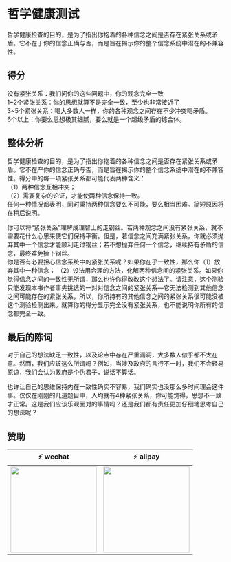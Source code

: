 # 哲学健康测试

哲学健康检查的目的，是为了指出你抱着的各种信念之间是否存在紧张关系或矛盾。它不在于你的信念正确与否，而是旨在揭示你的整个信念系统中潜在的不兼容性。

## 得分

没有紧张关系：我们问你的这些问题中，你的观念完全一致  
1~2个紧张关系：你的思想就算不是完全一致，至少也非常接近了  
3~5个紧张关系：喝大多数人一样，你的各种观念之间存在不少冲突喝矛盾。  
6个以上：你要么思想极其细腻，要么就是一个超级矛盾的综合体。

## 整体分析

哲学健康检查的目的，是为了指出你抱着的各种信念之间是否存在紧张关系或矛盾。它不在严你的信念正确与否，而是旨在揭示你的整个信念系统中潜在的不兼容性。得分中的每一项紧张关系都可能代表两种含义：  
（1）两种信念互相冲突；  
（2）需要复杂的论证，才能使两种信念保持一致。  
任何一种情况都表明，同时秉持两种信念要么不可能，要么相当困难。简短原因将在稍后说明。

你可以将“紧张关系”理解成理智上的走钢丝。若两种观念之间没有紧张关系，就不需要花什么心思来使它们保持平衡。但是，若信念之间充满紧张关系，你就必须抛弃其中一个信念才能顺利走过钢丝；若不想抛弃任何一个信念，继续持有矛盾的信念，最终难免掉下钢丝。  
你是否有必要担心信念系统中的紧张关系呢？如果你在乎一致性，那么你（1）放弃其中一种信念； （2）设法用合理的方法，化解两种信念间的紧张关系。如果你觉得信念之间的一致性无所谓，那么也许你得改改这个想法了。请注意，这个测验只能发现本书作者事先挑选的一对对信念之间的紧张关系—它无法检测到其他信念之间可能存在的紧张关系，所以，你所持有的其他信念之间的紧张关系很可能没被这个测验检测出来。就算你的得分显示完全没有紧张关系，也不能说明你所有的信念都完全一致。

## 最后的陈词

对于自己的想法缺乏一致性，以及论点中存在严重漏洞，大多数人似乎都不太在意。然而，我们应该这么所谓吗？例如，当涉及政府的言行不一时，我们不会轻易原谅，我们会认为政府是个伪君子，说话不算话。

也许让自己的思维保持内在一致性确实不容易，我们确实也没那么多时间理会这件事。仅仅在刚刚的几道题目中，人均就有4种紧张关系，你可能觉得，思想不一致才正常。这是我们应该乐观面对的事情吗？还是我们都有责任更加仔细地思考自己的想法呢？

## 赞助

| :zap: **wechat**           | :zap: **alipay**           |
| ------------------------ | ------------------------ |
|<img width=200 src="https://cdn.jsdelivr.net/gh/goldsubmarine/cdn@master/blog/donate_wechat.png"/>|<img width=200 src="https://cdn.jsdelivr.net/gh/goldsubmarine/cdn@master/blog/donate_alipay.png"/>|
